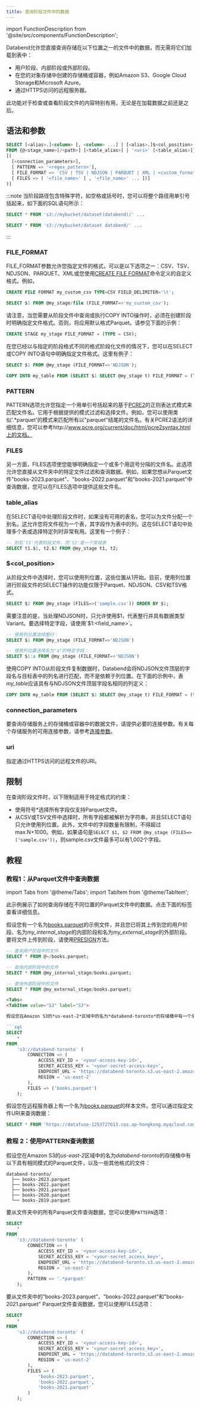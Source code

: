 ```yaml
---
title: 查询阶段文件中的数据
---
```

import FunctionDescription from '@site/src/components/FunctionDescription';

<FunctionDescription description="引入或更新：v1.2.177"/>

Databend允许您直接查询存储在以下位置之一的文件中的数据，而无需将它们加载到表中：

- 用户阶段、内部阶段或外部阶段。
- 在您的对象存储中创建的存储桶或容器，例如Amazon S3、Google Cloud Storage和Microsoft Azure。
- 通过HTTPS访问的远程服务器。

此功能对于检查或查看阶段文件的内容特别有用，无论是在加载数据之前还是之后。

## 语法和参数

```sql
SELECT [<alias>.]<column> [, <column> ...] | [<alias>.]$<col_position> [, $<col_position> ...] 
FROM {@<stage_name>[/<path>] [<table_alias>] | '<uri>' [<table_alias>]} 
[( 
  [<connection_parameters>],
  [ PATTERN => '<regex_pattern>'],
  [ FILE_FORMAT => 'CSV | TSV | NDJSON | PARQUET | XML | <custom_format_name>'],
  [ FILES => ( '<file_name>' [ , '<file_name>' ... ])]
)]
```

:::note
当阶段路径包含特殊字符，如空格或括号时，您可以将整个路径用单引号括起来，如下面的SQL语句所示：
```sql
SELECT * FROM 's3://mybucket/dataset(databend)/' ...

SELECT * FROM 's3://mybucket/dataset databend/' ...
```
:::

### FILE_FORMAT

FILE_FORMAT参数允许您指定文件的格式，可以是以下选项之一：CSV、TSV、NDJSON、PARQUET、XML或您使用[CREATE FILE FORMAT](/sql/sql-commands/ddl/file-format/ddl-create-file-format)命令定义的自定义格式。例如，

```sql
CREATE FILE FORMAT my_custom_csv TYPE=CSV FIELD_DELIMITER='\t';

SELECT $1 FROM @my_stage/file (FILE_FORMAT=>'my_custom_csv');
```

请注意，当您需要从阶段文件中查询或执行COPY INTO操作时，必须在创建阶段时明确指定文件格式。否则，将应用默认格式Parquet。请参见下面的示例：

```sql
CREATE STAGE my_stage FILE_FORMAT = (TYPE = CSV);
```
在您已经以与指定的阶段格式不同的格式阶段化文件的情况下，您可以在SELECT或COPY INTO语句中明确指定文件格式。这里有例子：

```sql
SELECT $1 FROM @my_stage (FILE_FORMAT=>'NDJSON');

COPY INTO my_table FROM (SELECT $1 SELECT @my_stage t) FILE_FORMAT = (TYPE = NDJSON);
```

### PATTERN

PATTERN选项允许您指定一个用单引号括起来的基于[PCRE2](https://www.pcre.org/current/doc/html/)的正则表达式模式来匹配文件名。它用于根据提供的模式过滤和选择文件。例如，您可以使用类似'.*parquet'的模式来匹配所有以"parquet"结尾的文件名。有关PCRE2语法的详细信息，您可以参考http://www.pcre.org/current/doc/html/pcre2syntax.html上的文档。

### FILES

另一方面，FILES选项使您能够明确指定一个或多个用逗号分隔的文件名。此选项允许您直接从文件夹中的特定文件过滤和查询数据。例如，如果您想从Parquet文件"books-2023.parquet"、"books-2022.parquet"和"books-2021.parquet"中查询数据，您可以在FILES选项中提供这些文件名。

### table_alias

在SELECT语句中处理阶段文件时，如果没有可用的表名，您可以为文件分配一个别名。这允许您将文件视为一个表，其字段作为表中的列。这在SELECT语句中处理多个表或选择特定列时非常有用。这里有一个例子：

```sql
-- 别名't1'代表阶段文件，而't2'是一个常规表
SELECT t1.$1, t2.$2 FROM @my_stage t1, t2;
```

### $<col_position>

从阶段文件中选择时，您可以使用列位置，这些位置从1开始。目前，使用列位置进行阶段文件的SELECT操作的功能仅限于Parquet、NDJSON、CSV和TSV格式。

```sql
SELECT $2 FROM @my_stage (FILES=>('sample.csv')) ORDER BY $1;
```

需要注意的是，当处理NDJSON时，只允许使用$1，代表整行并具有数据类型Variant。要选择特定字段，请使用`$1:<field_name>`。

```sql
-- 使用列位置选择整行：
SELECT $1 FROM @my_stage (FILE_FORMAT=>'NDJSON')

-- 使用列位置选择名为"a"的特定字段：
SELECT $1:a FROM @my_stage (FILE_FORMAT=>'NDJSON')
```

使用COPY INTO从阶段文件复制数据时，Databend会将NDJSON文件顶层的字段名与目标表中的列名进行匹配，而不是依赖于列位置。在下面的示例中，表*my_table*应该具有与NDJSON文件顶层字段名相同的列定义：

```sql
COPY INTO my_table FROM (SELECT $1 SELECT @my_stage t) FILE_FORMAT = (type = NDJSON)
```

### connection_parameters

要查询存储服务上的存储桶或容器中的数据文件，请提供必要的连接参数。有关每个存储服务的可用连接参数，请参考[连接参数](/sql/sql-reference/connect-parameters)。

### uri

指定通过HTTPS访问的远程文件的URI。

## 限制

在查询阶段文件时，以下限制适用于特定格式的约束：

- 使用符号*选择所有字段仅支持Parquet文件。
- 从CSV或TSV文件中选择时，所有字段都被解析为字符串，并且SELECT语句只允许使用列位置。此外，文件中的字段数量有限制，不得超过max.N+1000。例如，如果语句是`SELECT $1, $2 FROM @my_stage (FILES=>('sample.csv'))`，则sample.csv文件最多可以有1,002个字段。

## 教程

### 教程1：从Parquet文件中查询数据

import Tabs from '@theme/Tabs';
import TabItem from '@theme/TabItem';

此示例展示了如何查询存储在不同位置的Parquet文件中的数据。点击下面的标签查看详细信息。

<Tabs groupId="query2stage">
<TabItem value="Stages" label="阶段">

假设您有一个名为[books.parquet](https://datafuse-1253727613.cos.ap-hongkong.myqcloud.com/data/books.parquet)的示例文件，并且您已将其上传到您的用户阶段、名为*my_internal_stage*的内部阶段和名为*my_external_stage*的外部阶段。要将文件上传到阶段，请使用[PRESIGN](/sql/sql-commands/ddl/stage/presign)方法。

```sql
-- 查询用户阶段中的文件
SELECT * FROM @~/books.parquet;

-- 查询内部阶段中的文件
SELECT * FROM @my_internal_stage/books.parquet;

-- 查询外部阶段中的文件
SELECT * FROM @my_external_stage/books.parquet;
```
</TabItem>
<TabItem value="Bucket" label="存储桶">



```markdown
<Tabs>
<TabItem value="S3" label="S3">

假设您在Amazon S3的*us-east-2*区域中的名为*databend-toronto*的存储桶中有一个名为[books.parquet](https://datafuse-1253727613.cos.ap-hongkong.myqcloud.com/data/books.parquet)的样本文件。您可以通过指定连接参数来查询数据：

```sql
SELECT
    *
FROM
    's3://databend-toronto' (
        CONNECTION => (
            ACCESS_KEY_ID = '<your-access-key-id>',
            SECRET_ACCESS_KEY = '<your-secret-access-key>',
            ENDPOINT_URL = 'https://databend-toronto.s3.us-east-2.amazonaws.com',
            REGION = 'us-east-2'
        ),
        FILES => ('books.parquet')
    );
```
</TabItem>
<TabItem value="Remote" label="远程">

假设您在远程服务器上有一个名为[books.parquet](https://datafuse-1253727613.cos.ap-hongkong.myqcloud.com/data/books.parquet)的样本文件。您可以通过指定文件URI来查询数据：

```sql
SELECT * FROM 'https://datafuse-1253727613.cos.ap-hongkong.myqcloud.com/data/books.parquet';
```
</TabItem>
</Tabs>

### 教程 2：使用PATTERN查询数据

假设您在Amazon S3的*us-east-2*区域中的名为*databend-toronto*的存储桶中有以下具有相同模式的Parquet文件，以及一些其他格式的文件：

```text
databend-toronto/
  ├── books-2023.parquet
  ├── books-2022.parquet
  ├── books-2021.parquet
  ├── books-2020.parquet
  └── books-2019.parquet
```

要从文件夹中的所有Parquet文件查询数据，您可以使用`PATTERN`选项：

```sql
SELECT
    *
FROM
    's3://databend-toronto' (
        CONNECTION => (
            ACCESS_KEY_ID = '<your-access-key-id>',
            SECRET_ACCESS_KEY = '<your-secret_access_key>',
            ENDPOINT_URL = 'https://databend-toronto.s3.us-east-2.amazonaws.com',
            REGION = 'us-east-2'
        ),
        PATTERN => '.*parquet'
    );
```

要从文件夹中的"books-2023.parquet"、"books-2022.parquet"和"books-2021.parquet" Parquet文件查询数据，您可以使用FILES选项：

```sql
SELECT
    *
FROM
    's3://databend-toronto' (
        CONNECTION => (
            ACCESS_KEY_ID = '<your-access-key-id>',
            SECRET_ACCESS_KEY = '<your-secret_access_key>',
            ENDPOINT_URL = 'https://databend-toronto.s3.us-east-2.amazonaws.com',
            REGION = 'us-east-2'
        ),
        FILES => (
            'books-2023.parquet',
            'books-2022.parquet',
            'books-2021.parquet'
        )
    );
```
```